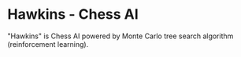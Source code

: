 # Hawkins - Chess AI
"Hawkins" is Chess AI powered by Monte Carlo tree search algorithm (reinforcement learning). 
